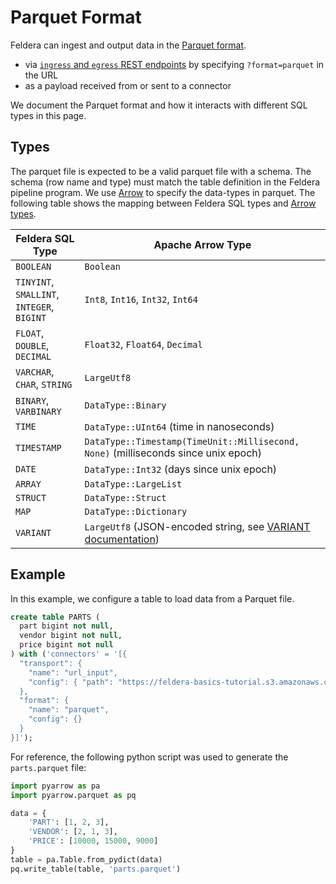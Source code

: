 # Parquet Format

Feldera can ingest and output data in the [Parquet format](https://parquet.apache.org/).

- via [`ingress` and `egress` REST endpoints](/tutorials/basics/part2) by specifying `?format=parquet` in the URL
- as a payload received from or sent to a connector

We document the Parquet format and how it interacts with different SQL types in this page.

## Types

The parquet file is expected to be a valid parquet file with a schema. The schema
(row name and type) must match the table definition in the Feldera pipeline program. We
use [Arrow](https://arrow.apache.org/) to specify the data-types in parquet. The following table
shows the mapping between Feldera SQL types
and [Arrow types](https://docs.rs/arrow/latest/arrow/datatypes/enum.DataType.html).

| Feldera SQL Type                           | Apache Arrow Type                                                                  |
|--------------------------------------------|------------------------------------------------------------------------------------|
| `BOOLEAN`                                  | `Boolean`                                                                          |
| `TINYINT`, `SMALLINT`, `INTEGER`, `BIGINT` | `Int8`, `Int16`, `Int32`, `Int64`                                                  |
| `FLOAT`, `DOUBLE`, `DECIMAL`               | `Float32`, `Float64`, `Decimal`                                                    |
| `VARCHAR`, `CHAR`, `STRING`                | `LargeUtf8`                                                                        |
| `BINARY`, `VARBINARY`                      | `DataType::Binary`                                                                 |
| `TIME`                                     | `DataType::UInt64` (time in nanoseconds)                                           |
| `TIMESTAMP`                                | `DataType::Timestamp(TimeUnit::Millisecond, None)` (milliseconds since unix epoch) |
| `DATE`                                     | `DataType::Int32` (days since unix epoch)|
| `ARRAY`                                    | `DataType::LargeList`                                                              |
| `STRUCT`                                   | `DataType::Struct`                                                                 |
| `MAP`                                      | `DataType::Dictionary`                                                             |
| `VARIANT`                                  | `LargeUtf8` (JSON-encoded string, see [VARIANT documentation](/sql/json))   |


## Example

In this example, we configure a table to load data from a Parquet file.

```sql
create table PARTS (
  part bigint not null,
  vendor bigint not null,
  price bigint not null
) with ('connectors' = '[{
  "transport": {
    "name": "url_input",
    "config": { "path": "https://feldera-basics-tutorial.s3.amazonaws.com/parts.parquet" }
  },
  "format": {
    "name": "parquet",
    "config": {}
  }
}]');
```

For reference, the following python script was used to generate the `parts.parquet` file:

```python
import pyarrow as pa
import pyarrow.parquet as pq

data = {
    'PART': [1, 2, 3],
    'VENDOR': [2, 1, 3],
    'PRICE': [10000, 15000, 9000]
}
table = pa.Table.from_pydict(data)
pq.write_table(table, 'parts.parquet')
```
